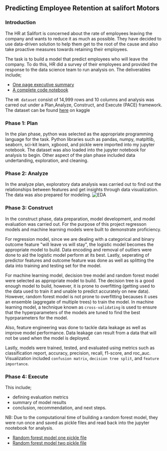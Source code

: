 ## Predicting Employee Retention at salifort Motors
### Introduction
The HR at Salifort is concerned about the rate of employees leaving the company and wants to reduce it as much as possible. They have decided to use data-driven solution to help them get to the root of the cause and also take proactive measures towards retaining their employees.

The task is to build a model that predict employees who will leave the company. To do this, HR did a survey of their employees and provided the response to the data science team to run analysis on.  The deliverables include;
- [One page executive summary](https://github.com/Josiahgare/data-project/blob/main/Salifort%20Motors/Salifort%20motors%20summary.pptx)
- [A complete code notebook](https://github.com/Josiahgare/data-project/blob/main/Salifort%20Motors/Salifort%20Motors.ipynb) 

The `HR dataset` consist of 14,999 rows and 10 columns and analysis was carred out under a Plan,Analyze, Construct, and Execute (PACE) framework. The dataset can be found [here](https://www.kaggle.com/datasets/mfaisalqureshi/hr-analytics-and-job-prediction?select=HR_comma_sep.csv) on kaggle

### Phase 1: Plan
In the plan phase, python was selected as the appropriate programming language for the task. Python libraries such as pandas, numpy, matpltlib, seaborn, sci-kit learn, xgboost, and pickle were imported into my jupyter notebook. The dataset was also loaded into the jupyter notebook for analysis to begin. Other aspect of the plan phase included data undertanding, exploration, and cleaning.

### Phase 2: Analyze
In the analyze plan, exploratory data analysis was carried out to find out the relationships between features and get insights through data visualization. The data was also prepared for modeling.
![EDA](https://github.com/Josiahgare/data-project/assets/117512409/568f2a82-1e45-457d-a7dd-3dbcace101ea)

### Phase 3: Construct
In the construct phase, data preparation, model development, and model evaluation was carried out. For the purpose of this project regresson models and machine learning models were built to demonstrate proficiency.

For regression model, since we are dealing with a categorical and binary outcome feature "will leave vs will stay", the logistic model becomes the appropriate model to build. Data encoding and removal of outliers were done to aid the logistic model perform at its best. Lastly, seperating of predictor features and outcome feature was done as well as splitting the data into training and testing set for the model.

For machine learning model, decision tree model and random forest model were selected as appropriate model to build. The decision tree is a good enough model to build, however, it is prone to overfitting (getting used to the data used to train it and unable to predict accurately on new data). However, random forest model is not prone to overfitting becauses it uses an ensemble (aggregate of multiple trees) to train the model. In machine learning model, a technique known as `cross-validating` is used to ensure that the hyperparameters of the models are tuned to find the best hyprparameters for the model.

Also, feature engineering was done to tackle data leakage as well as improve model performance. Data leakage can result from a data that will not be used when the model is deployed.

Lastly, models were trained, tested, and evaluated using metrics such as classification report, accuracy, precision, recall, f1-score, and roc_auc. Visualization included `confusion matrix`, `decision tree split`, and `feature importance`.

### Phase 4: Execute
This include;
- defining evaluation metrics
- summary of model results
- conclusion, recommendation, and next steps.

NB: Due to the computational time of building a random forest model, they were run once and saved as pickle files and read back into the jupyter nootebook for analysis.
- [Random forest model one pickle file](https://github.com/Josiahgare/data-project/blob/main/Salifort%20Motors/hr_rf1.pickle)
- [Random forest model two pickle file](https://github.com/Josiahgare/data-project/blob/main/Salifort%20Motors/hr_rf2.pickle)
